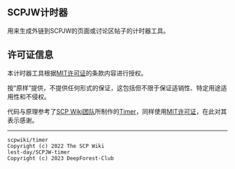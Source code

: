 ## SCPJW计时器
用来生成外链到SCPJW的页面或讨论区帖子的计时器工具。

## 许可证信息
本计时器工具根据[MIT许可证](LICENSE.md)的条款内容进行授权。

按“原样”提供，不提供任何形式的保证，这包括但不限于保证适销性、特定用途适用性和不侵权。

代码与原理参考了[SCP Wiki团队](https://github.com/scpwiki)所制作的[Timer](https://github.com/scpwiki/timer)，同样使用[MIT许可证](https://github.com/scpwiki/timer/blob/main/LICENSE.md)，在此对其表示感谢。

---------

```
scpwiki/timer
Copyright (c) 2022 The SCP Wiki
lest-day/SCPJW-timer
Copyright (c) 2023 DeepForest-Club
```
